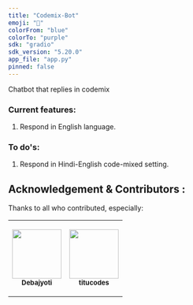 ```yaml
---
title: "Codemix-Bot"
emoji: "🤖"
colorFrom: "blue"
colorTo: "purple"
sdk: "gradio"
sdk_version: "5.20.0"
app_file: "app.py"
pinned: false
---
```

Chatbot that replies in codemix

### Current features:
  1) Respond in English language.

### To do's:
  1) Respond in Hindi-English code-mixed setting.


## Acknowledgement & Contributors : 
Thanks to all who contributed, especially:

<table>
  <tr>
    <td align="center">

<a href="https://github.com/debajyotimaz"><img src="https://avatars.githubusercontent.com/u/44441963?v=4?s=100" width="100px;" alt=""/><br /><sub><b>Debajyoti</b></sub></a><br /><td align="center">

<a href="https://github.com/tituatgithub"><img src="https://avatars.githubusercontent.com/u/10690171?v=4?s=100" width="100px;" alt=""/><br /><sub><b>titucodes</b></sub></a><br />
  </tr></table>
